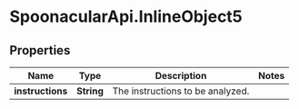 # SpoonacularApi.InlineObject5

## Properties

Name | Type | Description | Notes
------------ | ------------- | ------------- | -------------
**instructions** | **String** | The instructions to be analyzed. | 


